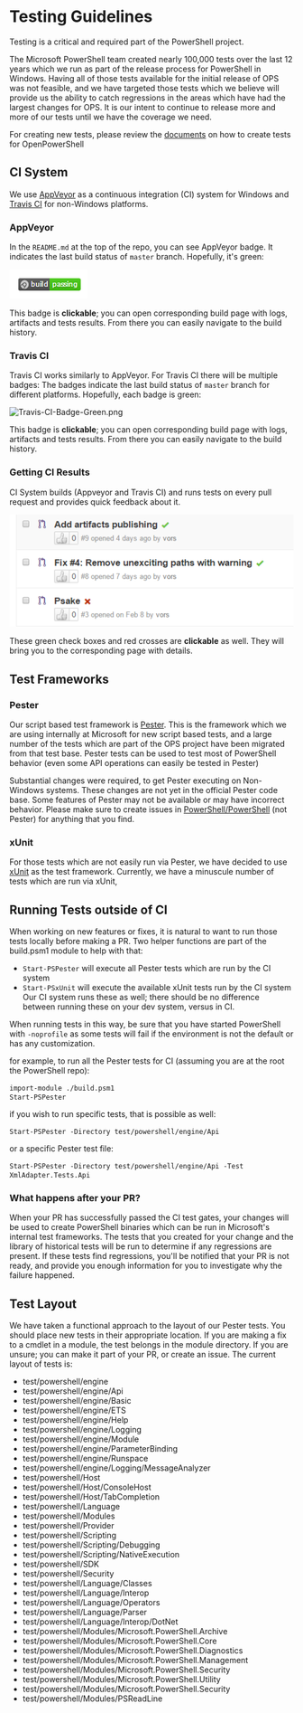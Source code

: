 
# Testing Guidelines

Testing is a critical and required part of the PowerShell project. 

The Microsoft PowerShell team created nearly 100,000 tests over the last 12 years which we run as part of the release process for PowerShell in Windows.
Having all of those tests available for the initial release of OPS was not feasible, and we have targeted those tests which
we believe will provide us the ability to catch regressions in the areas which have had the largest changes for OPS. It is our
intent to continue to release more and more of our tests until we have the coverage we need.

For creating new tests, please review the 
[documents](https://github.com/PowerShell/PowerShell/tree/master/docs/testing-guidelines) on how to
create tests for OpenPowerShell

## CI System

We use [AppVeyor](http://www.appveyor.com/) as a continuous integration (CI) system for Windows 
and [Travis CI](http://www.travis-ci.com) for non-Windows platforms.

### AppVeyor

In the `README.md` at the top of the repo, you can see AppVeyor badge.
It indicates the last build status of `master` branch.
Hopefully, it's green:

![AppVeyor-Badge-Green.png](Images/AppVeyor-Badge-Green.png)

This badge is **clickable**; you can open corresponding build page with logs, artifacts and tests results.
From there you can easily navigate to the build history.

### Travis CI

Travis CI works similarly to AppVeyor.  For Travis CI there will be multiple badges:
The badges indicate the last build status of `master` branch for different platforms.
Hopefully, each badge is green:

![Travis-CI-Badge-Green.png](Images/Travis-CI-Badge-Green.png)

This badge is **clickable**; you can open corresponding build page with logs, artifacts and tests results.
From there you can easily navigate to the build history.

### Getting CI Results

CI System builds (Appveyor and Travis CI) and runs tests on every pull request and provides quick feedback about it.

![AppVeyor-Github](Images/AppVeyor-Github.png)

These green check boxes and red crosses are **clickable** as well. 
They will bring you to the corresponding page with details. 

## Test Frameworks
### Pester
Our script based test framework is [Pester](https://github.com/Pester/Pester). This is the framework which we are using internally
at Microsoft for new script based tests, and a large number of the tests which are part of the OPS project have been migrated from that test base. Pester tests can be used to test most of PowerShell behavior (even some API operations can
easily be tested in Pester)

Substantial changes were required, to get Pester executing on Non-Windows systems. These changes are not yet in the
official Pester code base. Some features of Pester may not be available or may have incorrect behavior. Please make sure
to create issues in [PowerShell/PowerShell](https://github.com/PowerShell/PowerShell/issues) (not Pester) for anything that you find.

### xUnit
For those tests which are not easily run via Pester, we have decided to use [xUnit](https://xunit.github.io/) as the test framework. 
Currently, we have a minuscule number of tests which are run via xUnit, 

## Running Tests outside of CI
When working on new features or fixes, it is natural to want to run those tests locally before
making a PR.  Two helper functions are part of the build.psm1 module to help with that:
* `Start-PSPester` will execute all Pester tests which are run by the CI system
* `Start-PSxUnit` will execute the available xUnit tests run by the CI system
Our CI system runs these as well; there should be no difference between running these on your dev system, versus in CI.

When running tests in this way, be sure that you have started PowerShell with `-noprofile` as some tests will fail if the
environment is not the default or has any customization.

for example, to run all the Pester tests for CI (assuming you are at the root the PowerShell repo):
```
import-module ./build.psm1
Start-PSPester
```
if you wish to run specific tests, that is possible as well:
```
Start-PSPester -Directory test/powershell/engine/Api
```
or a specific Pester test file:
```
Start-PSPester -Directory test/powershell/engine/Api -Test XmlAdapter.Tests.Api
```

### What happens after your PR?
When your PR has successfully passed the CI test gates, your changes will be used to create PowerShell binaries which can be run
in Microsoft's internal test frameworks. The tests that you created for your change and the library of historical tests will be
run to determine if any regressions are present. If these tests find regressions, you'll be notified that your PR is not ready, and provide
you enough information for you to investigate why the failure happened.



## Test Layout
We have taken a functional approach to the layout of our Pester tests. You should place new tests in their appropriate
location. If you are making a fix to a cmdlet in a module, the test belongs in the module directory.
If you are unsure; you can make it part of your PR, or create an issue. The current layout of tests is:
* test/powershell/engine
* test/powershell/engine/Api
* test/powershell/engine/Basic
* test/powershell/engine/ETS
* test/powershell/engine/Help
* test/powershell/engine/Logging
* test/powershell/engine/Module
* test/powershell/engine/ParameterBinding
* test/powershell/engine/Runspace
* test/powershell/engine/Logging/MessageAnalyzer
* test/powershell/Host
* test/powershell/Host/ConsoleHost
* test/powershell/Host/TabCompletion
* test/powershell/Language
* test/powershell/Modules
* test/powershell/Provider
* test/powershell/Scripting
* test/powershell/Scripting/Debugging
* test/powershell/Scripting/NativeExecution
* test/powershell/SDK
* test/powershell/Security
* test/powershell/Language/Classes
* test/powershell/Language/Interop
* test/powershell/Language/Operators
* test/powershell/Language/Parser
* test/powershell/Language/Interop/DotNet
* test/powershell/Modules/Microsoft.PowerShell.Archive
* test/powershell/Modules/Microsoft.PowerShell.Core
* test/powershell/Modules/Microsoft.PowerShell.Diagnostics
* test/powershell/Modules/Microsoft.PowerShell.Management
* test/powershell/Modules/Microsoft.PowerShell.Security
* test/powershell/Modules/Microsoft.PowerShell.Utility
* test/powershell/Modules/Microsoft.PowerShell.Security
* test/powershell/Modules/PSReadLine

